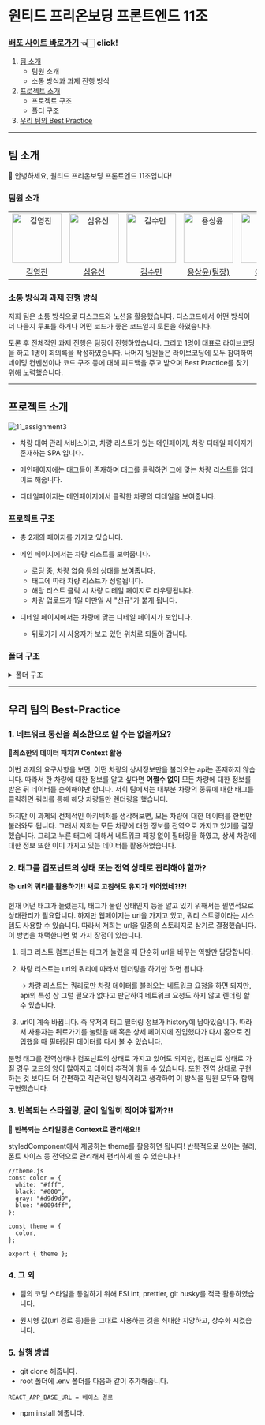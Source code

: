 # 원티드 프리온보딩 프론트엔드 11조

### [배포 사이트 바로가기](https://test.oscar0421.com/) 👈🏻 click!

1. [팀 소개](#팀-소개)
   - 팀원 소개
   - 소통 방식과 과제 진행 방식
2. [프로젝트 소개](#프로젝트-소개)
   - 프로젝트 구조
   - 폴더 구조
3. [우리 팀의 Best Practice](#우리-팀의-best-practice)

---

## 팀 소개

👋 안녕하세요, 원티드 프리온보딩 프론트엔드 11조입니다!

### 팀원 소개

<table>
  <tr>
    <td align="center">
      <img src="https://avatars.githubusercontent.com/u/97172050?v=4" width="100px;" alt="김영진"/>
    </td>
    <td align="center">
      <img src="https://avatars.githubusercontent.com/u/111304551?v=4" width="100px;" alt="심유선"/>
    </td>
    <td align="center">
      <img src="https://avatars.githubusercontent.com/u/34249911?v=4" width="100px;" alt="김수민"/>
    </td>
    <td align="center">
      <img src="https://avatars.githubusercontent.com/u/64957267?v=4" width="100px;" alt="용상윤"/>
    </td>
    <td align="center">
      <img src="https://avatars.githubusercontent.com/u/93130161?v=4" width="100px;" alt="이현지"/>
    </td>
    <td align="center">
      <img src="https://avatars.githubusercontent.com/u/80934175?v=4" width="100px;" alt="박채연"/>
    </td>
    <td align="center">
      <img src="https://avatars.githubusercontent.com/u/61973070?v=4" width="100px;" alt="박민주"/>
    </td>
    <td align="center">
      <img src="https://avatars.githubusercontent.com/u/104333720?v=4" width="100px;" alt="정연우"/>
    </td>
  </tr>
  <tr>    
    <td align="center">
      <a href="https://github.com/devyouth94">
        <div>김영진</div>
      </a>
    </td>
    <td align="center">
      <a href="https://github.com/SimYuseon">
        <div>심유선</div>
      </a>
    </td>
    <td align="center">
      <a href="https://github.com/hemudi">
        <div>김수민</div>
      </a>
    </td>
    <td align="center">
      <a href="https://github.com/ryong9rrr">
        <div>용상윤(팀장)</div>
      </a>
    </td>
    <td align="center">
      <a href="https://github.com/HyunziLee">
        <div>이현지</div>
      </a>
    </td>
    <td align="center">
      <a href="https://github.com/chaechae66">
        <div>박채연</div>
      </a>
    </td>
    <td align="center">
      <a href="https://github.com/6mn12j">
        <div>박민주</div>
      </a>
    </td>
    <td align="center">
      <a href="https://github.com/0SCAR0421">
        <div>정연우</div>
      </a>
    </td>
  </tr>
</table>

### 소통 방식과 과제 진행 방식

저희 팀은 소통 방식으로 디스코드와 노션을 활용했습니다. 디스코드에서 어떤 방식이 더 나을지 투표를 하거나 어떤 코드가 좋은 코드일지 토론을 하였습니다.

토론 후 전체적인 과제 진행은 팀장이 진행하였습니다. 그리고 1명이 대표로 라이브코딩을 하고 1명이 회의록을 작성하였습니다. 나머지 팀원들은 라이브코딩에 모두 참여하여 네이밍 컨벤션이나 코드 구조 등에 대해 피드백을 주고 받으며 Best Practice를 찾기 위해 노력했습니다.

---

## 프로젝트 소개

![11_assignment3](https://user-images.githubusercontent.com/80934175/199720604-8971c24f-21b9-45f7-bbf5-a90d5b9f0e97.gif)

- 차량 대여 관리 서비스이고, 차량 리스트가 있는 메인페이지, 차량 디테일 페이지가 존재하는 SPA 입니다.

- 메인페이지에는 태그들이 존재하며 태그를 클릭하면 그에 맞는 차량 리스트를 업데이트 해줍니다.

- 디테일페이지는 메인페이지에서 클릭한 차량의 디테일을 보여줍니다. 

### 프로젝트 구조

- 총 2개의 페이지를 가지고 있습니다.

- 메인 페이지에서는 차량 리스트를 보여줍니다.
  - 로딩 중, 차량 없음 등의 상태를 보여줍니다.
  - 태그에 따라 차량 리스트가 정렬됩니다.
  - 해당 리스트 클릭 시 차량 디테일 페이지로 라우팅됩니다.
  - 차량 업로드가 1일 미만일 시 "신규"가 붙게 됩니다.

- 디테일 페이지에서는 차량에 맞는 디테일 페이지가 보입니다.
  - 뒤로가기 시 사용자가 보고 있던 위치로 되돌아 갑니다.

### 폴더 구조

<details>
<summary>폴더 구조</summary>
<div markdown="1">

```
src
├─api
├─components
│  ├─CarItem
│  ├─DetailDes
│  ├─DetailTitle
│  ├─Header
│  ├─Layout
│  ├─TagItem
│  └─TagList
├─context
├─pages
│  ├─Detail
│  └─Home
├─routers
├─styled
└─utils
```

</div>
</details>

---

## 우리 팀의 Best-Practice

### 1. 네트워크 통신을 최소한으로 할 수는 없을까요?

🧐**최소한의 데이터 패치?! Context 활용**

이번 과제의 요구사항을 보면, 어떤 차량의 상세정보만을 불러오는 api는 존재하지 않습니다. 따라서 한 차량에 대한 정보를 알고 싶다면 **어쩔수 없이** 모든 차량에 대한 정보를 받은 뒤 데이터를 순회해야만 합니다. 저희 팀에서는 대부분 차량의 종류에 대한 태그를 클릭하면 쿼리를 통해 해당 차량들만 렌더링을 했습니다. 

하지만 이 과제의 전체적인 아키텍처를 생각해보면, 모든 차량에 대한 데이터를 한번만 불러와도 됩니다. 그래서 저희는 모든 차량에 대한 정보를 전역으로 가지고 있기를 결정했습니다. 그리고 누른 태그에 대해서 네트워크 패칭 없이 필터링을 하였고, 상세 차량에 대한 정보 또한 이미 가지고 있는 데이터를 활용하였습니다.

### 2. 태그를 컴포넌트의 상태 또는 전역 상태로 관리해야 할까?

📚 **url의 쿼리를 활용하기!! 새로 고침해도 유지가 되어있네?!?!**

현재 어떤 태그가 눌렸는지, 태그가 눌린 상태인지 등을 알고 있기 위해서는 필연적으로 상태관리가 필요합니다. 하지만 웹페이지는 url을 가지고 있고, 쿼리 스트링이라는 시스템도 사용할 수 있습니다. 따라서 저희는 url을 일종의 스토리지로 삼기로 결정했습니다. 이 방법을 채택한다면 몇 가지 장점이 있습니다.

1. 태그 리스트 컴포넌트는 태그가 눌렸을 때 단순히 url을 바꾸는 역할만 담당합니다.
2. 차량 리스트는 url의 쿼리에 따라서 렌더링을 하기만 하면 됩니다. 
    
    → 차량 리스트는 쿼리로만 차량 데이터를 불러오는 네트워크 요청을 하면 되지만, api의 특성 상 그럴 필요가 없다고 판단하여 네트워크 요청도 하지 않고 렌더링 할 수 있습니다.
    
3. url이 계속 바뀝니다. 즉 유저의 태그 필터링 정보가 history에 남아있습니다. 따라서 사용자는 뒤로가기를 눌렀을 때 혹은 상세 페이지에 진입했다가 다시 홈으로 진입했을 때 필터링된 데이터를 다시 볼 수 있습니다.

분명 태그를 전역상태나 컴포넌트의 상태로 가지고 있어도 되지만, 컴포넌트 상태로 가질 경우 코드의 양이 많아지고 데이터 추적이 힘들 수 있습니다. 또한 전역 상태로 구현하는 것 보다도 더 간편하고 직관적인 방식이라고 생각하여 이 방식을 팀원 모두와 함께 구현했습니다.

### 3. 반복되는 스타일링, 굳이 일일히 적어야 할까?!!

🧐 **반복되는 스타일링은 Context로 관리해요!!**

styledComponent에서 제공하는 theme를 활용하면 됩니다! 반복적으로 쓰이는 컬러, 폰트 사이즈 등 전역으로 관리해서 편리하게 쓸 수 있습니다!!

```
//theme.js
const color = {
  white: "#fff",
  black: "#000",
  gray: "#d9d9d9",
  blue: "#0094ff",
};

const theme = {
  color,
};

export { theme };
```

### 4. 그 외

- 팀의 코딩 스타일을 통일하기 위해 ESLint, prettier, git husky를 적극 활용하였습니다.

- 원시형 값(url 경로 등)들을 그대로 사용하는 것을 최대한 지양하고, 상수화 시켰습니다.

### 5. 실행 방법
* git clone 해줍니다.
* root 폴더에 .env 폴더를 다음과 같이 추가해줍니다.
```
REACT_APP_BASE_URL = 베이스 경로
```
* npm install 해줍니다.
